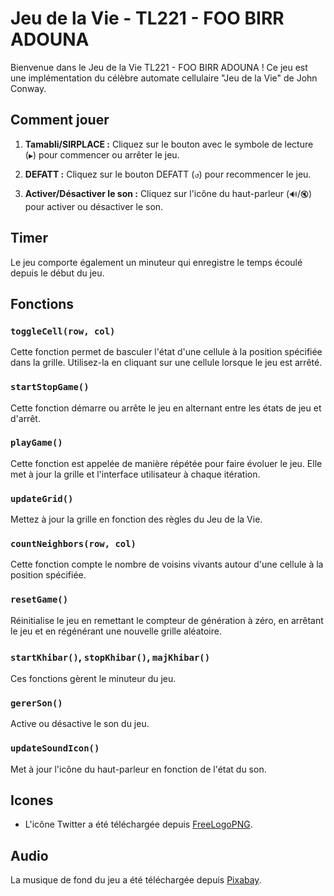 
# Jeu de la Vie - TL221 - FOO BIRR ADOUNA

Bienvenue dans le Jeu de la Vie TL221 - FOO BIRR ADOUNA ! Ce jeu est une implémentation du célèbre automate cellulaire "Jeu de la Vie" de John Conway.

## Comment jouer

1. **Tamabli/SIRPLACE :** Cliquez sur le bouton avec le symbole de lecture (`▶`) pour commencer ou arrêter le jeu.

2. **DEFATT :** Cliquez sur le bouton  DEFATT (`↺`) pour recommencer le jeu.

3. **Activer/Désactiver le son :** Cliquez sur l'icône du haut-parleur (`🔊`/`🔇`) pour activer ou désactiver le son.

## Timer

Le jeu comporte également un minuteur qui enregistre le temps écoulé depuis le début du jeu.

## Fonctions

### `toggleCell(row, col)`

Cette fonction permet de basculer l'état d'une cellule à la position spécifiée dans la grille. Utilisez-la en cliquant sur une cellule lorsque le jeu est arrêté.

### `startStopGame()`

Cette fonction démarre ou arrête le jeu en alternant entre les états de jeu et d'arrêt.

### `playGame()`

Cette fonction est appelée de manière répétée pour faire évoluer le jeu. Elle met à jour la grille et l'interface utilisateur à chaque itération.

### `updateGrid()`

Mettez à jour la grille en fonction des règles du Jeu de la Vie.

### `countNeighbors(row, col)`

Cette fonction compte le nombre de voisins vivants autour d'une cellule à la position spécifiée.

### `resetGame()`

Réinitialise le jeu en remettant le compteur de génération à zéro, en arrêtant le jeu et en régénérant une nouvelle grille aléatoire.

### `startKhibar()`, `stopKhibar()`, `majKhibar()`

Ces fonctions gèrent le minuteur du jeu.

### `gererSon()`

Active ou désactive le son du jeu.

### `updateSoundIcon()`

Met à jour l'icône du haut-parleur en fonction de l'état du son.

## Icones

- L'icône Twitter a été téléchargée depuis [FreeLogoPNG](https://freelogopng.com/dounload.php?id=1171&search=Twitter-logo).

## Audio

La musique de fond du jeu a été téléchargée depuis [Pixabay](https://pixabay.com/fr/music/search/genre/jeux%20vid%C3%A9o/).


